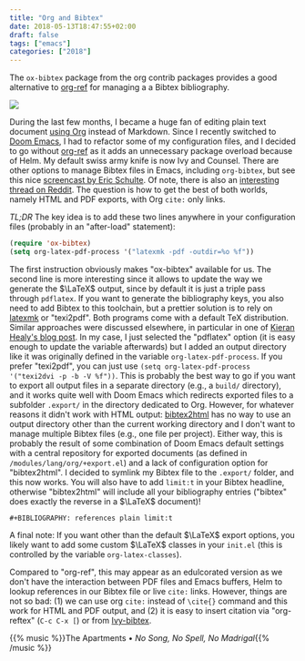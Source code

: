 ```yaml
---
title: "Org and Bibtex"
date: 2018-05-13T18:47:55+02:00
draft: false
tags: ["emacs"]
categories: ["2018"]
---
```


The `ox-bibtex` package from the org contrib packages provides a good alternative to [org-ref](https://github.com/jkitchin/org-ref) for managing a a Bibtex bibliography.

![](/img/2018-05-13-18-47-27.png)

During the last few months, I became a huge fan of editing plain text document [using Org](/post/notes-taking-workflow/) instead of Markdown. Since I recently switched to [Doom Emacs](/post/doom-emacs/), I had to refactor some of my configuration files, and I decided to go without [org-ref](https://github.com/jkitchin/org-ref) as it adds an unnecessary package overload because of Helm. My default swiss army knife is now Ivy and Counsel. There are other options to manage Bibtex files in Emacs, including `org-bibtex`, but see this nice [screencast by Eric Schulte](https://vimeo.com/99167082). Of note, there is also an [interesting thread on Reddit](https://www.reddit.com/r/orgmode/comments/4z47ny/oxbibtex_vs_orgref/). The question is how to get the best of both worlds, namely HTML and PDF exports, with Org `cite:` only links.

*TL;DR* The key idea is to add these two lines anywhere in your configuration files (probably in an "after-load" statement):

```lisp
(require 'ox-bibtex)
(setq org-latex-pdf-process '("latexmk -pdf -outdir=%o %f"))
```

The first instruction obviously makes "ox-bibtex" available for us. The second line is more interesting since it allows to update the way we generate the $\LaTeX$ output, since by default it is just a triple pass through `pdflatex`. If you want to generate the bibliography keys, you also need to add Bibtex to this toolchain, but a prettier solution is to rely on [latexmk](http://personal.psu.edu/jcc8//software/latexmk-jcc/) or "texi2pdf". Both programs come with a default TeX distribution. Similar approaches were discussed elsewhere, in particular in one of [Kieran Healy's blog post](https://kieranhealy.org/blog/archives/2011/01/21/exporting-org-mode-to-pdf-via-xelatex/). In my case, I just selected the "pdflatex" option (it is easy enough to update the variable afterwards) but I added an output directory like it was originally defined in the variable `org-latex-pdf-process`. If you prefer "texi2pdf", you can just use `(setq org-latex-pdf-process '("texi2dvi -p -b -V %f"))`. This is probably the best way to go if you want to export all output files in a separate directory (e.g., a `build/` directory), and it works quite well with Doom Emacs which redirects exported files to a subfolder `.export/` in the directory dedicated to Org. However, for whatever reasons it didn't work with HTML output: [bibtex2html](https://www.lri.fr/~filliatr/bibtex2html/) has no way to use an output directory other than the current working directory and I don't want to manage multiple Bibtex files (e.g., one file per project). Either way, this is probably the result of some combination of Doom Emacs default settings with a central repository for exported documents (as defined in `/modules/lang/org/+export.el`) and a lack of configuration option for "bibtex2html". I decided to symlink my Bibtex file to the `.export/` folder, and this now works. You will also have to add `limit:t` in your Bibtex headline, otherwise "bibtex2html" will include all your bibliography entries ("bibtex" does exactly the reverse in a $\LaTeX$ document)!

```
#+BIBLIOGRAPHY: references plain limit:t
```

A final note: If you want other than the default $\LaTeX$ export options, you likely want to add some custom $\LaTeX$ classes in your `init.el` (this is controlled by the variable `org-latex-classes`).

Compared to "org-ref", this may appear as an edulcorated version as we don't have the interaction between PDF files and Emacs buffers, Helm to lookup references in our Bibtex file or live `cite:` links. However, things are not so bad: (1) we can use org `cite:` instead of `\cite{}` command and this work for HTML and PDF output, and (2) it is easy to insert citation via "org-reftex" (`C-c C-x [`) or from [Ivy-bibtex](https://github.com/tmalsburg/helm-bibtex).

{{% music %}}The Apartments • _No Song, No Spell, No Madrigal_{{% /music %}}
